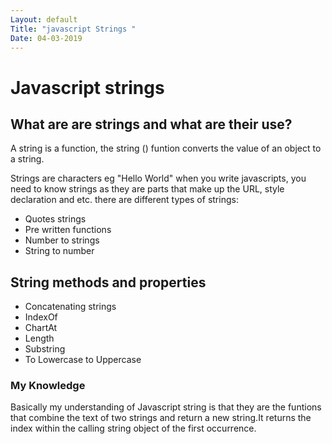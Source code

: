 ```yaml
---
Layout: default
Title: "javascript Strings "
Date: 04-03-2019
---
```


# Javascript strings
                        
## What are are strings and what are their use?

A string is a function, the string () funtion converts the value of an object 
to a string.

Strings are characters eg "Hello World" when you write javascripts, you need to
 know strings as they are parts that make up the URL, style declaration and etc.
 there are different types of strings:
 
 - Quotes strings 
 - Pre written functions 
 - Number to strings
 - String to number 
 
 ## String methods and properties 
 - Concatenating strings 
  - IndexOf 
 - ChartAt
 - Length
 - Substring 
 - To Lowercase to Uppercase 
 
 ### My Knowledge 
 
 Basically my understanding of Javascript string is that they are the funtions that
 combine the text of two strings and return a new string.It returns the index within the
 calling string object of the first occurrence.